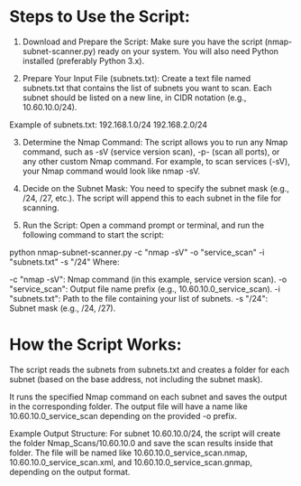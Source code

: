 # Steps to Use the Script:
1. Download and Prepare the Script:
Make sure you have the script (nmap-subnet-scanner.py) ready on your system. You will also need Python installed (preferably Python 3.x).

2. Prepare Your Input File (subnets.txt):
Create a text file named subnets.txt that contains the list of subnets you want to scan. Each subnet should be listed on a new line, in CIDR notation (e.g., 10.60.10.0/24).

Example of subnets.txt:
192.168.1.0/24
192.168.2.0/24

3. Determine the Nmap Command:
The script allows you to run any Nmap command, such as -sV (service version scan), -p- (scan all ports), or any other custom Nmap command.
For example, to scan services (-sV), your Nmap command would look like nmap -sV.

5. Decide on the Subnet Mask:
You need to specify the subnet mask (e.g., /24, /27, etc.). The script will append this to each subnet in the file for scanning.

7. Run the Script:
Open a command prompt or terminal, and run the following command to start the script:

python nmap-subnet-scanner.py -c "nmap -sV" -o "service_scan" -i "subnets.txt" -s "/24"
Where:

-c "nmap -sV": Nmap command (in this example, service version scan).
-o "service_scan": Output file name prefix (e.g., 10.60.10.0_service_scan).
-i "subnets.txt": Path to the file containing your list of subnets.
-s "/24": Subnet mask (e.g., /24, /27).

# How the Script Works:
The script reads the subnets from subnets.txt and creates a folder for each subnet (based on the base address, not including the subnet mask).

It runs the specified Nmap command on each subnet and saves the output in the corresponding folder.
The output file will have a name like 10.60.10.0_service_scan depending on the provided -o prefix.

Example Output Structure:
For subnet 10.60.10.0/24, the script will create the folder Nmap_Scans/10.60.10.0 and save the scan results inside that folder. The file will be named like 10.60.10.0_service_scan.nmap, 10.60.10.0_service_scan.xml, and 10.60.10.0_service_scan.gnmap, depending on the output format.


